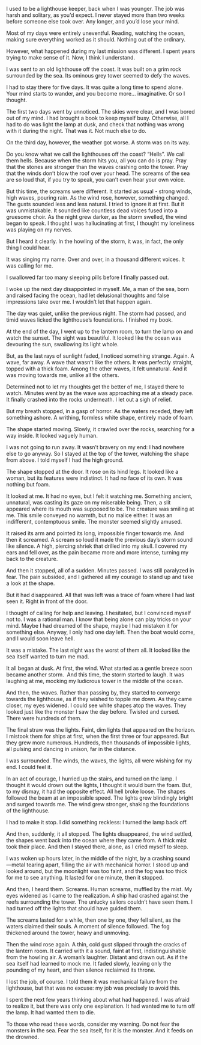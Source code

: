 I used to be a lighthouse keeper, back when I was younger. The job was harsh and solitary, as you’d expect. I never stayed more than two weeks before someone else took over. Any longer, and you’d lose your mind.

Most of my days were entirely uneventful. Reading, watching the ocean, making sure everything worked as it should. Nothing out of the ordinary. 

However, what happened during my last mission was different. I spent years trying to make sense of it. Now, I think I understand.

I was sent to an old lighthouse off the coast. It was built on a grim rock surrounded by the sea. Its ominous grey tower seemed to defy the waves. 

I had to stay there for five days. It was quite a long time to spend alone. Your mind starts to wander, and you become more… imaginative. Or so I thought. 

The first two days went by unnoticed. The skies were clear, and I was bored out of my mind. I had brought a book to keep myself busy. Otherwise, all I had to do was light the lamp at dusk, and check that nothing was wrong with it during the night. That was it. Not much else to do. 

On the third day, however, the weather got worse. A storm was on its way. 

Do you know what we call the lighthouses off the coast? “Hells”. We call them hells. Because when the storm hits you, all you can do is pray. Pray that the stones are stronger than the waves crashing onto the tower. Pray that the winds don’t blow the roof over your head. The screams of the sea are so loud that, if you try to speak, you can’t even hear your own voice. 

But this time, the screams were different. It started as usual - strong winds, high waves, pouring rain. As the wind rose, however, something changed. The gusts sounded less and less natural. I tried to ignore it at first. But it was unmistakable. It sounded like countless dead voices fused into a gruesome choir. As the night grew darker, as the storm swelled, the wind began to speak. I thought I was hallucinating at first, I thought my loneliness was playing on my nerves.

But I heard it clearly. In the howling of the storm, it was, in fact, the only thing I could hear. 

It was singing my name. Over and over, in a thousand different voices. It was calling for me. 

I swallowed far too many sleeping pills before I finally passed out. 

I woke up the next day disappointed in myself. Me, a man of the sea, born and raised facing the ocean, had let delusional thoughts and false impressions take over me. I wouldn’t let that happen again.

The day was quiet, unlike the previous night. The storm had passed, and timid waves licked the lighthouse’s foundations. I finished my book.

At the end of the day, I went up to the lantern room, to turn the lamp on and watch the sunset. The sight was beautiful. It looked like the ocean was devouring the sun, swallowing its light whole. 

But, as the last rays of sunlight faded, I noticed something strange. Again. A wave, far away. A wave that wasn’t like the others. It was perfectly straight, topped with a thick foam. Among the other waves, it felt unnatural. And it was moving towards me, unlike all the others.

Determined not to let my thoughts get the better of me, I stayed there to watch. Minutes went by as the wave was approaching me at a steady pace. It finally crashed into the rocks underneath. I let out a sigh of relief. 

But my breath stopped, in a gasp of horror. As the waters receded, they left something ashore. A writhing, formless white shape, entirely made of foam. 

The shape started moving. Slowly, it crawled over the rocks, searching for a way inside. It looked vaguely human. 

I was not going to run away. It wasn’t bravery on my end: I had nowhere else to go anyway. So I stayed at the top of the tower, watching the shape from above. I told myself I had the high ground.

The shape stopped at the door. It rose on its hind legs. It looked like a woman, but its features were indistinct. It had no face of its own. It was nothing but foam.

It looked at me. It had no eyes, but I felt it watching me. Something ancient, unnatural, was casting its gaze on my miserable being. Then, a slit appeared where its mouth was supposed to be. The creature was smiling at me. This smile conveyed no warmth, but no malice either. It was an indifferent, contemptuous smile. The monster seemed slightly amused. 

It raised its arm and pointed its long, impossible finger towards me. And then it screamed. A scream so loud it made the previous day’s storm sound like silence. A high, piercing shriek that drilled into my skull. I covered my ears and fell over, as the pain became more and more intense, turning my back to the creature. 

And then it stopped, all of a sudden. Minutes passed. I was still paralyzed in fear. The pain subsided, and I gathered all my courage to stand up and take a look at the shape. 

But it had disappeared. All that was left was a trace of foam where I had last seen it. Right in front of the door. 

I thought of calling for help and leaving. I hesitated, but I convinced myself not to. I was a rational man. I know that being alone can play tricks on your mind. Maybe I had dreamed of the shape, maybe I had mistaken it for something else. Anyway, I only had one day left. Then the boat would come, and I would soon leave hell.

It was a mistake. The last night was the worst of them all. It looked like the sea itself wanted to turn me mad. 

It all began at dusk. At first, the wind. What started as a gentle breeze soon became another storm.  And this time, the storm started to laugh. It was laughing at me, mocking my ludicrous tower in the middle of the ocean.

And then, the waves. Rather than passing by, they started to converge towards the lighthouse, as if they wished to topple me down. As they came closer, my eyes widened. I could see white shapes atop the waves. They looked just like the monster I saw the day before. Twisted and cursed. There were hundreds of them. 

The final straw was the lights. Faint, dim lights that appeared on the horizon. I mistook them for ships at first, when the first three or four appeared. But they grew more numerous. Hundreds, then thousands of impossible lights, all pulsing and dancing in unison, far in the distance. 

I was surrounded. The winds, the waves, the lights, all were wishing for my end. I could feel it. 

In an act of courage, I hurried up the stairs, and turned on the lamp. I thought it would drown out the lights, I thought it would burn the foam. But, to my dismay, it had the opposite effect. All hell broke loose. The shapes followed the beam at an impossible speed. The lights grew blindingly bright and surged towards me. The wind grew stronger, shaking the foundations of the lighthouse. 

I had to make it stop. I did something reckless: I turned the lamp back off. 

And then, suddenly, it all stopped. The lights disappeared, the wind settled, the shapes went back into the ocean where they came from. A thick mist took their place. And then I stayed there, alone, as I cried myself to sleep. 

I was woken up hours later, in the middle of the night, by a crashing sound—metal tearing apart, filling the air with mechanical horror. I stood up and looked around, but the moonlight was too faint, and the fog was too thick for me to see anything. It lasted for one minute, then it stopped. 

And then, I heard them. Screams. Human screams, muffled by the mist. My eyes widened as I came to the realization. A ship had crashed against the reefs surrounding the tower. The unlucky sailors couldn’t have seen them. I had turned off the lights that should have guided them. 

The screams lasted for a while, then one by one, they fell silent, as the waters claimed their souls. A moment of silence followed. The fog thickened around the tower, heavy and unmoving. 

Then the wind rose again. A thin, cold gust slipped through the cracks of the lantern room. It carried with it a sound, faint at first, indistinguishable from the howling air. A woman’s laughter. Distant and drawn out. As if the sea itself had learned to mock me. It faded slowly, leaving only the pounding of my heart, and then silence reclaimed its throne. 

I lost the job, of course. I told them it was mechanical failure from the lighthouse, but that was no excuse: my job was precisely to avoid this. 

I spent the next few years thinking about what had happened. I was afraid to realize it, but there was only one explanation. It had wanted me to turn off the lamp. It had wanted them to die.

To those who read these words, consider my warning. Do not fear the monsters in the sea. Fear the sea itself, for it is the monster. And it feeds on the drowned. 